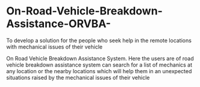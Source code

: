 # On-Road-Vehicle-Breakdown-Assistance-ORVBA-
To develop a solution for the people who seek help in the remote locations with mechanical issues of their vehicle

On Road Vehicle Breakdown Assistance System.
Here the users are of road vehicle breakdown assistance system can search for a list of mechanics at any location or the nearby locations which will help them in an unexpected situations raised by the mechanical issues of their vehicle
